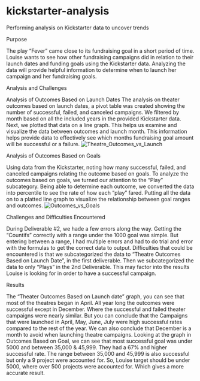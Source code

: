 # kickstarter-analysis
Performing analysis on Kickstarter data to uncover trends

Purpose

  The play “Fever” came close to its fundraising goal in a short period of time. Louise wants to see how other fundraising campaigns did in relation to their launch dates and funding goals using the Kickstarter data. Analyzing the data will provide helpful information to determine when to launch her campaign and her fundraising goals. 

Analysis and Challenges

Analysis of Outcomes Based on Launch Dates
  The analysis on theater outcomes based on launch dates, a pivot table was created showing the number of successful, failed, and canceled campaigns. We filtered by month based on all the included years in the provided Kickstarter data. Next, we plotted that data on a line graph. This helps us examine and visualize the data between outcomes and launch month. This information helps provide data to effectively see which months fundraising goal amount will be successful or a failure. 
 ![Theatre_Outcomes_vs_Launch](https://user-images.githubusercontent.com/103544626/166165031-6209fc37-2663-438f-aa1d-a8be556ae075.png)

Analysis of Outcomes Based on Goals

  Using data from the Kickstarter, noting how many successful, failed, and canceled campaigns relating the outcome based on goals.  To analyze the outcomes based on goals, we turned our attention to the “Play” subcategory.  Being able to determine each outcome, we converted the data into percentile to see the rate of how each “play” fared. Putting all the data on to a platted line graph to visualize the relationship between goal ranges and outcomes. 
 ![Outcomes_vs_Goals](https://user-images.githubusercontent.com/103544626/166165038-682fd97a-3e2f-4bcd-bc41-beec01228fe1.png)

Challenges and Difficulties Encountered

  During Deliverable #2, we hade a few errors along the way. Getting the “Countifs” correctly with a range under the 1000 goal was simple. But entering between a range, I had multiple errors and had to do trial and error with the formulas to get the correct data to output. Difficulties that could be encountered is that we subcategorized the data to “Theatre Outcomes Based on Launch Date”, in the first deliverable.  Then we subcategorized the data to only “Plays” in the 2nd Deliverable. This may factor into the results Louise is looking for in order to have a successful campaign.

Results

  The “Theater Outcomes Based on Launch date” graph, you can see that most of the theatres began in April. All year long the outcomes were successful except in December. Where the successful and failed theater campaigns were nearly similar. But you can conclude that the Campaigns that were launched in April, May, June, July were high successful rates compared to the rest of the year. We can also conclude that December is a month to avoid when launching theatre campaigns. Looking at the graph in Outcomes Based on Goal, we can see that most successful goal was under 5000 and between 35,000 & 45,999. They had a 67% and higher successful rate. The range between 35,000 and 45,999 is also successful but only a 9 project were accounted for.  So, Louise target should be under 5000, where over 500 projects were accounted for. Which gives a more accurate result.
